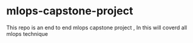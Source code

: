 # mlops-capstone-project
This repo is an end to end mlops capstone project , In this will coverd all mlops technique 
